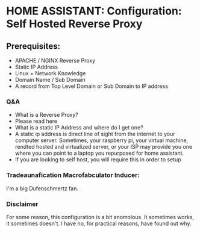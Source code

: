 # HOME ASSISTANT: Configuration: Self Hosted Reverse Proxy

## Prerequisites:
- APACHE / NGINX Reverse Proxy
- Static IP Address
- Linux + Network Knowledge
- Domain Name / Sub Domain
- A record from Top Level Domain or Sub Domain to IP address

### Q&A

- What is a Reverse Proxy?
 - Please read here
- What is a static IP Address and where do I get one?
 - A static ip address is direct line of sight from the internet to your computer server.  Sometimes, your raspberry pi, your virtual machine, rendted hosted and virtualized server, or your ISP may provide you one where you can point to a laptop you repurposed for home assistant.
 - If you are looking to self host, you will require this in order to setup 

### Tradeaunafication Macrofabculator Inducer: 

I'm a big Dufenschmertz fan. 

### Disclaimer
For some reason, this configuration is a bit anomolous.  It sometimes works, it sometimes doesn't.  I have no, for practical reasons, have found out why.  
